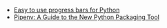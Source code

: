 - [Easy to use progress bars for Python](https://github.com/verigak/progress)
- [Pipenv: A Guide to the New Python Packaging Tool](https://realpython.com/pipenv-guide/)
